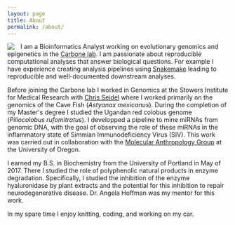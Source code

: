 ```yaml
---
layout: page
title: About
permalink: /about/
---
```


<img src="/img/headshot.png" align="left" style="margin-right:1em;"> 

I am a Bioinformatics Analyst working on evolutionary genomics and epigenetics in the [Carbone lab](http://carbonelab.com/?page_id=88). I am passionate about reproducible computational analyses that answer biological questions. For example I have experience creating analysis pipelines using [Snakemake](https://snakemake.readthedocs.io/en/stable/) leading to reproducible and well-documented downstream analyses. 

Before joining the Carbone lab I worked in Genomics at the Stowers Institute for Medical Research with [Chris Seidel](https://research.stowers.org/cws/) where I worked primarily on the genomics of the Cave Fish (*Astyanax mexicanus*). During the completion of my Master's degree I studied the Ugandan red colobus genome (*Piliocolobus rufomitratus*). I developped a pipeline to mine miRNAs from genomic DNA, with the goal of observing the role of these miRNAs in the inflammatory state of Simmian Immunodeficiency Virus (SIV). This work was carried out in collaboration with the [Molecular Anthropology Group](http://molecular-anthro.uoregon.edu/) at the University of Oregon.

I earned my B.S. in Biochemistry from the University of Portland in May of 2017. There I studied the role of polyphenolic natural products in enzyme degradation. Specifically, I studied the inhibition of the enzyme hyaluronidase by plant extracts and the potential for this inhibition to repair neurodegenerative disease. Dr. Angela Hoffman was my mentor for this work.

In my spare time I enjoy knitting, coding, and working on my car.
